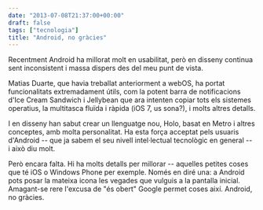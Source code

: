 ```yaml
---
date: "2013-07-08T21:37:00+00:00"
draft: false
tags: ["tecnologia"]
title: "Android, no gràcies"
---
```

Recentment Android ha millorat molt en usabilitat, però en disseny continua sent inconsistent i massa dispers des del meu punt de vista. 

Matias Duarte, que havia treballat anteriorment a webOS, ha portat funcionalitats extremadament útils, com la potent barra de notificacions d'Ice Cream Sandwich i Jellybean que ara intenten copiar tots els sistemes operatius, la multitasca fluïda i ràpida (iOS 7, us sona?), i molts altres detalls. 

I en disseny han sabut crear un llenguatge nou, Holo, basat en Metro i altres conceptes, amb molta personalitat. Ha esta força acceptat pels usuaris d'Android -- que ja sabem el seu nivell intel·lectual tecnològic en general -- i això diu molt.

Però encara falta. Hi ha molts detalls per millorar -- aquelles petites coses que té iOS o Windows Phone per exemple. Només en diré una: a Android pots posar la mateixa icona les vegades que vulguis a la pantalla inicial. Amagant-se rere l'excusa de "és obert" Google permet coses així. Android, no gràcies.
